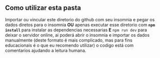 ## Como utilizar esta pasta

Importar ou vincular este diretorio do github com seu insomnia e pegar os dados diretos para o insomnia <strong>OU</strong> apenas executar esse diretorio com <b>`npm install` </b> para instalar as dependencias necessarias <strong>E</strong> `npm run dev` para deixar o servidor online, ai poderá abrir o insomnia e importar os dados manualmente (deste formato é mais complicado, mas para fins educacionais é o que eu recomendo utilizar) o codigo está com comentarios ajudando a leitura humana.
